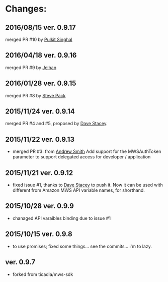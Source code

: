 Changes:
=======
2016/08/15 ver. 0.9.17
----------------------
merged PR #10 by [Pulkit Singhal](https://github.com/pulkitsinghal)

2016/04/18 ver. 0.9.16
----------------------
merged PR #9 by [Jelhan](https://github.com/jelhan)

2016/01/28 ver. 0.9.15
----------------------
merged PR #8 by [Steve Pack](https://github.com/stevenpack)

2015/11/24 ver. 0.9.14
----------------------
merged PR #4 and #5, proposed by [Dave Stacey](https://github.com/davestacey).

2015/11/22 ver. 0.9.13
----------------------
* merged PR #3:
from [Andrew Smith](https://github.com/emertechie)
Add support for the MWSAuthToken parameter to support delegated access for developer / application

2015/11/21 ver. 0.9.12
----------------------
* fixed issue #1, thanks to [Dave Stacey](https://github.com/davestacey) to push it.
Now it can be used with different from Amazon MWS API variable names, for shorthand.

2015/10/28 ver. 0.9.9
---------------------
* chanaged API varaibles binding due to issue #1

2015/10/15 ver. 0.9.8
---------------------
* to use promises;
fixed some things... see the commits... i'm to lazy.

ver. 0.9.7
----------
* forked from ticadia/mws-sdk
